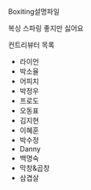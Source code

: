Boxiting설명파일

복싱 스파링 좋지만 싫어요

컨트리뷰터 목록

- 라이언
- 박소율
- 어피치
- 박정우
- 프로도
- 오동표
- 김지현
- 이혜훈
- 박수정
- Danny
- 백명숙
- 막창&곱창
- 삼겹살
